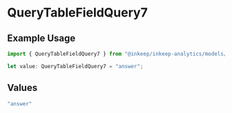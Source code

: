 # QueryTableFieldQuery7

## Example Usage

```typescript
import { QueryTableFieldQuery7 } from "@inkeep/inkeep-analytics/models/operations";

let value: QueryTableFieldQuery7 = "answer";
```

## Values

```typescript
"answer"
```